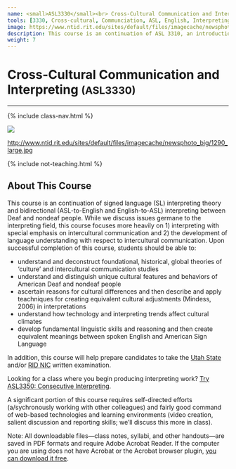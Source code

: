 ```yaml
---
name: <small>ASL3330</small><br> Cross-Cultural Communication and Interpreting
tools: [3330, Cross-cultural, Communciation, ASL, English, Interpreting]
image: https://www.ntid.rit.edu/sites/default/files/imagecache/newsphoto_big/1290_large.jpg
description: This course is an continuation of ASL 3310, an introduction to signed language (SL) interpreting theory and bidirectional (ASL-to-English and English-to-ASL) interpreting between Deaf and nondeaf people.
weight: 7
---
```


# Cross-Cultural Communication and Interpreting <small>(ASL3330)</small>

***

{% include class-nav.html %}

![](http://www.ntid.rit.edu/sites/default/files/imagecache/newsphoto_big/1290_large.jpg)

http://www.ntid.rit.edu/sites/default/files/imagecache/newsphoto_big/1290_large.jpg

{% include not-teaching.html %}

## About This Course

<p class="lead">This course is an continuation of signed language (SL) interpreting theory and bidirectional (ASL-to-English and English-to-ASL) interpreting between Deaf and nondeaf people. While we discuss issues germane to the interpreting field, this course focuses more heavily on 1) interpreting with special emphasis on intercultural communication and 2) the development of language understanding with respect to intercultural communication. Upon successful completion of this course, students should be able to:</p>

* understand and deconstruct foundational, historical, global theories of ‘culture’ and intercultural communication studies
* understand and distinguish unique cultural features and behaviors of American Deaf and nondeaf people
* ascertain reasons for cultural differences and then describe and apply teachniques for creating equivalent cultural adjustments (Mindess, 2006) in interpretations
* understand how technology and interpreting trends affect cultural climates
* develop fundamental linguistic skills and reasoning and then create equivalent meanings between spoken English and American Sign Language

In addition, this course will help prepare candidates to take the [Utah State](https://jobs.utah.gov/usor/uip/certification/index.html) and/or [RID NIC](http://rid.org/education/testing/index.cfm) written examination.

Looking for a class where you begin producing interpreting work? [Try ASL3350: Consecutive Interpreting](http://).

A significant portion of this course requires self-directed efforts (a/sychronously working with other colleagues) and fairly good command of web-based technologies and learning environments (video creation, salient discussion and reporting skills; we’ll discuss this more in class).

Note: All downloadable files—class notes, syllabi, and other handouts—are saved in PDF formats and require Adobe Acrobat Reader. If the computer you are using does not have Acrobat or the Acrobat browser plugin, [you can download it free](http://www.adobe.com/products/acrobat/readstep2.html).